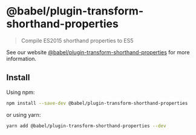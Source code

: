 # @babel/plugin-transform-shorthand-properties

> Compile ES2015 shorthand properties to ES5

See our website [@babel/plugin-transform-shorthand-properties](https://babeljs.io/docs/en/babel-plugin-transform-shorthand-properties) for more information.

## Install

Using npm:

```sh
npm install --save-dev @babel/plugin-transform-shorthand-properties
```

or using yarn:

```sh
yarn add @babel/plugin-transform-shorthand-properties --dev
```

